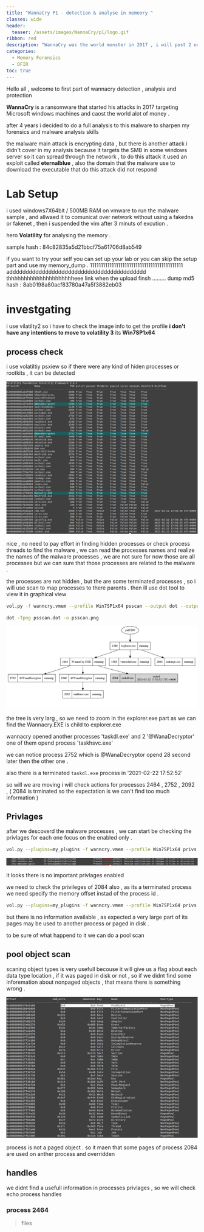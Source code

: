 ```yaml
---
title: "WannaCry P1 - detection & analyse in memeory "
classes: wide
header:
  teaser: /assets/images/WannaCry/p1/logo.gif
ribbon: red
description: "WannaCry was the world monster in 2017 , i will post 2 or 3 parts of my approach on detecting this malware in memory and using the iocs to creat a plugin to auto detect and finding the encryption keys if possible  "
categories:
  - Memory Forensics
  - DFIR 
toc: true
---
```

Hello all , welcome to first part of wannacry detection , analysis and protection

**WannaCry** is a ransomware that started his attacks in 2017 targeting Microsoft windows machines and caost the world alot  of money .  

after 4 years i decided to do a full analysis to this malware to sharpen my forensics and malware analysis skills  

the malware main attack is encrypting data , but there is another attack i didn't cover in my analysis because it targets the SMB in some windows server so it can spread through the network , to do this attack it used an exploit called **eternalblue** , also the domain that the malware use to download the executable that do this attack did not respond

# Lab Setup 
i used windows7X64bit / 500MB RAM on vmware to run the malware sample , and allwaed it to comunicat over network without using a fakedns or fakenet , then i suspended the vim after 3 minuts of excution .

hero **Volatility** for analysing the memory .

sample hash : 84c82835a5d21bbcf75a61706d8ab549

if you want to try your self you can set up your lab or 
you can skip the setup part and use my memory_dump .
1111111111111111111111111111111111111111111 adddddddddddddddddddddddddddddddddddddddddd thhhhhhhhhhhhhhhhhhhhheee link when the upload finsh .........
dump md5 hash : 8ab0198a80acf83780a47a5f3882eb03

# investgating  
i use vilatilty2 so i have to check the image info to get the profile **i don't have any intentions to move to volatility 3**
its **Win7SP1x64** 

## process check 
i use volatiltiy psxiew so if there were any kind of hiden processes or rootkits , it can be detected 

[![1](/assets/images/WannaCry/p1/i1.png)](/assets/images/WannaCry/p1/i1.png)

nice , no need to pay effort in finding hidden processes or check process threads to find the malware , we can read the processes names and realize the names of the malware processes , we are not sure for now those are all processes but we can sure that those processes are related to the malware . 

the processes are not hidden , but the are some terminated processes , so i will use scan to map processes to there parents .
then ill use dot tool to view it in graphical view 

```bash 
vol.py -f wanncry.vmem --profile Win7SP1x64 psscan --output dot --output-file psscan.dot
```
```bash 
dot -Tpng psscan.dot -o psscan.png
```
[![2](/assets/images/WannaCry/p1/i2.png)](/assets/images/WannaCry/p1/i2.png)

the tree is very larg , so we need to zoom in the explorer.exe part as we can find the Wannacry.EXE is child to explorer.exe 

wannacry opened another processes 'taskdl.exe' and 2 '@WanaDecryptor'  one of them opend process 'taskhsvc.exe' 

we can notice process 2752 which is @WanaDecryptor opend 28 second later then the  other one . 

also there is a terminated `taskdl.exe` process in '2021-02-22 17:52:52'

so will we are moving i will check actions for processes 2464 , 2752 , 2092 , ( 2084 is trminated so the expectation is we can't find too much information )
## Privlages 

after we descoverd the malware processes , we can start be checking the privlages for each one 
focus on the enabled only . 

```bash 
vol.py --plugins=my_plugins -f wanncry.vmem --profile Win7SP1x64 privs -p 2464,2752,2092 | grep Enabled
```

[![3](/assets/images/WannaCry/p1/i3.png)](/assets/images/WannaCry/p1/i3.png)

it looks there is no important privlages enabled 

we need to check the privileges of 2084 also , as its a terminated process we need specify the memory offset instad of the process id .  

```bash 
vol.py --plugins=my_plugins -f wanncry.vmem --profile Win7SP1x64 privs --offset=0x000000001e77d2d0
```
but there is no information available , as expected a very large part of its pages may be used to another process or paged in disk . 

to be sure of what happend  to it we can do a pool scan 

## pool object scan 
scaning object types is very usefull becouse it will give us a flag about each data type location , if it was paged in disk or not , so if we didnt find some inforemation about nonpaged objects , that means there is something wrong . 

[![4](/assets/images/WannaCry/p1/i4.png)](/assets/images/WannaCry/p1/i4.png)

process is not a paged object .
so it maen that some pages of process 2084 are used on anther process and overridden 

## handles 

we didnt find a usefull information in processes privlages , so we will check echo process handles 

### process 2464 
> files 
